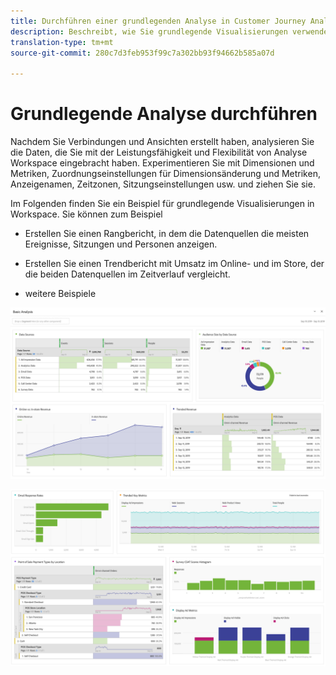 ```yaml
---
title: Durchführen einer grundlegenden Analyse in Customer Journey Analytics
description: Beschreibt, wie Sie grundlegende Visualisierungen verwenden, um Daten in Customer Journey Analytics zu analysieren
translation-type: tm+mt
source-git-commit: 280c7d3feb953f99c7a302bb93f94662b585a07d

---
```



# Grundlegende Analyse durchführen

Nachdem Sie Verbindungen und Ansichten erstellt haben, analysieren Sie die Daten, die Sie mit der Leistungsfähigkeit und Flexibilität von Analyse Workspace eingebracht haben. Experimentieren Sie mit Dimensionen und Metriken, Zuordnungseinstellungen für Dimensionsänderung und Metriken, Anzeigenamen, Zeitzonen, Sitzungseinstellungen usw. und ziehen Sie sie.

Im Folgenden finden Sie ein Beispiel für grundlegende Visualisierungen in Workspace. Sie können zum Beispiel

* Erstellen Sie einen Rangbericht, in dem die Datenquellen die meisten Ereignisse, Sitzungen und Personen anzeigen.

* Erstellen Sie einen Trendbericht mit Umsatz im Online- und im Store, der die beiden Datenquellen im Zeitverlauf vergleicht.

* weitere Beispiele

![](assets/cja-basic-analysis.png)

![](assets/cja-basic-analysis2.png)

